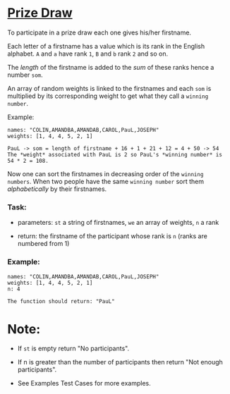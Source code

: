 # [Prize Draw](https://www.codewars.com/kata/prize-draw "https://www.codewars.com/kata/5616868c81a0f281e500005c")

To participate in a prize draw each one gives his/her firstname. 

Each letter of a firstname
has a value which is its rank in the English alphabet. `A` and `a` have rank `1`, `B` and `b` rank `2` and so on. 

The *length* of the firstname is added to the *sum* of these ranks hence a number `som`. 

An array of random weights is linked to the firstnames and each `som` is multiplied by 
its corresponding weight to get what they call a `winning number`.

Example:
```
names: "COLIN,AMANDBA,AMANDAB,CAROL,PauL,JOSEPH"
weights: [1, 4, 4, 5, 2, 1]

PauL -> som = length of firstname + 16 + 1 + 21 + 12 = 4 + 50 -> 54
The *weight* associated with PauL is 2 so PauL's *winning number* is 54 * 2 = 108.
```
Now one can sort the firstnames in decreasing order of the `winning numbers`. When two
people have the same `winning number` sort them *alphabetically* by their firstnames.

### Task:

- parameters: `st` a string of firstnames, `we` an array of weights, `n` a rank 

- return: the firstname of the participant whose rank is `n` 
(ranks are numbered from 1)

### Example:
```
names: "COLIN,AMANDBA,AMANDAB,CAROL,PauL,JOSEPH"
weights: [1, 4, 4, 5, 2, 1]
n: 4

The function should return: "PauL"
```
# Note:
- If `st` is empty return "No participants".

- If n is greater than the number of participants then return "Not enough participants".

- See Examples Test Cases for more examples.